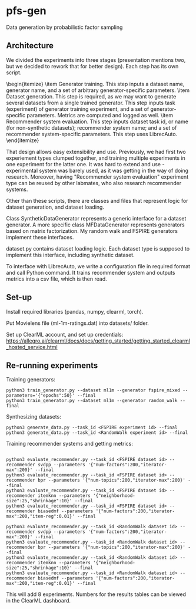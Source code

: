 # pfs-gen
Data generation by probabilistic factor sampling

## Architecture

We divided the experiments into three stages (presentation mentions two, but we decided to rework that for better design). Each step has its own script.

\begin{itemize}
    \item Generator training. This step inputs a dataset name, generator name, and a set of arbitrary generator-specific parameters.
    \item Dataset generation. This step is required, as we may want to generate several datasets from a single trained generator. This step inputs task (experiment) of generator training experiment, and a set of generator-specific parameters. Metrics are computed and logged as well.
    \item Recommender system evaluation. This step inputs dataset task id, or name (for non-synthetic datasets); recommender system name; and a set of recommender system-specific parameters. This step uses LibrecAuto.
\end{itemize}

That design allows easy extensibility and use. Previously, we had first two experiement types clumped together, and training multiple experiments in one experiment for the latter one. It was hard to extend and use - experimental system was barely used, as it was getting in the way of doing research. Moreover, having "Recommender system evaluation" experiment type can be reused by other labmates, who also research recommender systems.

Other than these scripts, there are classes and files that represent logic for dataset generation, and dataset loading.

Class SyntheticDataGenerator represents a generic interface for a dataset generator. A more specific class MFDataGenerator represents generators based on matrix factorization. My random walk and FSPIRE generators implement these interfaces.

dataset.py contains dataset loading logic. Each dataset type is supposed to implement this interface, including synthetic dataset.

To interface with LibrecAuto, we write a configuration file in required format and call Python command. It trains recommender system and outputs metrics into a csv file, which is then read.

## Set-up

Install required libraries (pandas, numpy, clearml, torch).

Put Movielens file (ml-1m-ratings.dat) into datasets/ folder.

Set up ClearML account, and set up credentials:
https://allegro.ai/clearml/docs/docs/getting_started/getting_started_clearml_hosted_service.html

## Re-running experiments

Training generators:

```
python3 train_generator.py --dataset ml1m --generator fspire_mixed --parameters='{"epochs":50}' --final
python3 train_generator.py --dataset ml1m --generator random_walk --final
```

Synthesizing datasets:

```
python3 generate_data.py --task_id <FSPIRE experiment id> --final
python3 generate_data.py --task_id <RandomWalk experiment id> --final
```

Training recommender systems and getting metrics:

```

python3 evaluate_recommender.py --task_id <FSPIRE dataset id> --recommender svdpp --parameters '{"num-factors":200,"iterator-max":200}' --final
python3 evaluate_recommender.py --task_id <FSPIRE dataset id> --recommender bpr --parameters '{"num-topics":200,"iterator-max":200}' --final
python3 evaluate_recommender.py --task_id <FSPIRE dataset id> --recommender itemknn --parameters '{"neighborhood-size":25,"shrinkage":10}' --final
python3 evaluate_recommender.py --task_id <FSPIRE dataset id> --recommender biasedmf --parameters '{"num-factors":200,"iterator-max":200,"item-reg":0.01}' --final

python3 evaluate_recommender.py --task_id <RandomWalk dataset id> --recommender svdpp --parameters '{"num-factors":200,"iterator-max":200}' --final
python3 evaluate_recommender.py --task_id <RandomWalk dataset id> --recommender bpr --parameters '{"num-topics":200,"iterator-max":200}' --final
python3 evaluate_recommender.py --task_id <RandomWalk dataset id> --recommender itemknn --parameters '{"neighborhood-size":25,"shrinkage":10}' --final
python3 evaluate_recommender.py --task_id <RandomWalk dataset id> --recommender biasedmf --parameters '{"num-factors":200,"iterator-max":200,"item-reg":0.01}' --final

```

This will add 8 experiments. Numbers for the results tables can be viewed in the ClearML dashboard.
